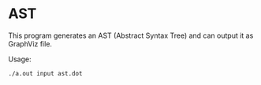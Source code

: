 # AST
This program generates an AST (Abstract Syntax Tree) and can output it as GraphViz file.

Usage:
```bash
./a.out input ast.dot
```
